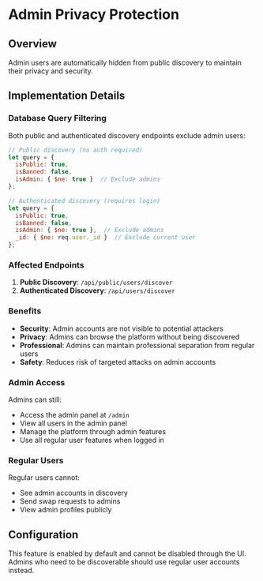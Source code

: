# Admin Privacy Protection

## Overview
Admin users are automatically hidden from public discovery to maintain their privacy and security.

## Implementation Details

### Database Query Filtering
Both public and authenticated discovery endpoints exclude admin users:

```javascript
// Public discovery (no auth required)
let query = { 
  isPublic: true, 
  isBanned: false, 
  isAdmin: { $ne: true }  // Exclude admins
};

// Authenticated discovery (requires login)
let query = { 
  isPublic: true, 
  isBanned: false, 
  isAdmin: { $ne: true },  // Exclude admins
  _id: { $ne: req.user._id }  // Exclude current user
};
```

### Affected Endpoints
1. **Public Discovery**: `/api/public/users/discover`
2. **Authenticated Discovery**: `/api/users/discover`

### Benefits
- **Security**: Admin accounts are not visible to potential attackers
- **Privacy**: Admins can browse the platform without being discovered
- **Professional**: Admins can maintain professional separation from regular users
- **Safety**: Reduces risk of targeted attacks on admin accounts

### Admin Access
Admins can still:
- Access the admin panel at `/admin`
- View all users in the admin panel
- Manage the platform through admin features
- Use all regular user features when logged in

### Regular Users
Regular users cannot:
- See admin accounts in discovery
- Send swap requests to admins
- View admin profiles publicly

## Configuration
This feature is enabled by default and cannot be disabled through the UI. 
Admins who need to be discoverable should use regular user accounts instead. 